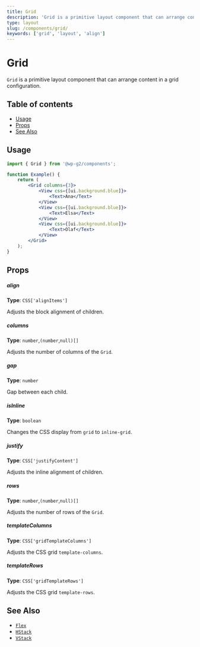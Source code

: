 ```yaml
---
title: Grid
description: 'Grid is a primitive layout component that can arrange content in a grid configuration.'
type: layout
slug: /components/grid/
keywords: ['grid', 'layout', 'align']
---
```


# Grid

`Grid` is a primitive layout component that can arrange content in a grid configuration.

## Table of contents

<!-- START doctoc generated TOC please keep comment here to allow auto update -->
<!-- DON'T EDIT THIS SECTION, INSTEAD RE-RUN doctoc TO UPDATE -->

-   [Usage](#usage)
-   [Props](#props)
-   [See Also](#see-also)

<!-- END doctoc generated TOC please keep comment here to allow auto update -->

<!-- Automatically Generated. DO NOT EDIT THIS FILE. -->
<!-- Instead, edit packages/website/src/docs/components/foundations/grid.mdx -->

<!-- props -->

<!-- Automatically Generated -->

## Usage

```jsx live
import { Grid } from '@wp-g2/components';

function Example() {
	return (
		<Grid columns={3}>
			<View css={[ui.background.blue]}>
				<Text>Ana</Text>
			</View>
			<View css={[ui.background.blue]}>
				<Text>Elsa</Text>
			</View>
			<View css={[ui.background.blue]}>
				<Text>Olaf</Text>
			</View>
		</Grid>
	);
}
```

## Props

##### align

**Type**: `CSS['alignItems']`

Adjusts the block alignment of children.

##### columns

**Type**: `number`,`(number`,`null)[]`

Adjusts the number of columns of the `Grid`.

##### gap

**Type**: `number`

Gap between each child.

##### isInline

**Type**: `boolean`

Changes the CSS display from `grid` to `inline-grid`.

##### justify

**Type**: `CSS['justifyContent']`

Adjusts the inline alignment of children.

##### rows

**Type**: `number`,`(number`,`null)[]`

Adjusts the number of rows of the `Grid`.

##### templateColumns

**Type**: `CSS['gridTemplateColumns']`

Adjusts the CSS grid `template-columns`.

##### templateRows

**Type**: `CSS['gridTemplateRows']`

Adjusts the CSS grid `template-rows`.

<!-- /Automatically Generated -->
<!-- /props -->

## See Also

-   [`Flex`](../flex/)
-   [`HStack`](../hstack/)
-   [`VStack`](../vstack/)
